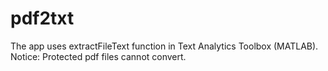 # pdf2txt
The app uses extractFileText function in Text Analytics Toolbox (MATLAB). Notice: Protected pdf files cannot convert. 
